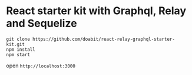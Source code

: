 # React starter kit with Graphql, Relay and Sequelize

```
git clone https://github.com/doabit/react-relay-graphql-starter-kit.git
npm install
npm start
```

open `http://localhost:3000`